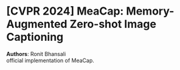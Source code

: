 # [CVPR 2024] MeaCap: Memory-Augmented Zero-shot Image Captioning

**Authors**:
Ronit Bhansali
<br/>
official implementation of MeaCap.



